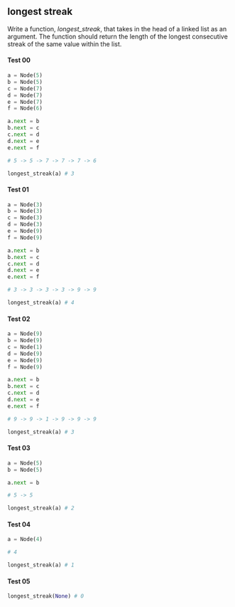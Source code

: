 ## longest streak

Write a function, _longest_streak_, that takes in the head of a linked list as an argument. The function should return the length of the longest consecutive streak of the same value within the list.

#### Test 00
```python
a = Node(5)
b = Node(5)
c = Node(7)
d = Node(7)
e = Node(7)
f = Node(6)

a.next = b
b.next = c
c.next = d
d.next = e
e.next = f

# 5 -> 5 -> 7 -> 7 -> 7 -> 6

longest_streak(a) # 3
```
#### Test 01
```python
a = Node(3)
b = Node(3)
c = Node(3)
d = Node(3)
e = Node(9)
f = Node(9)

a.next = b
b.next = c
c.next = d
d.next = e
e.next = f

# 3 -> 3 -> 3 -> 3 -> 9 -> 9

longest_streak(a) # 4
```
#### Test 02
```python
a = Node(9)
b = Node(9)
c = Node(1)
d = Node(9)
e = Node(9)
f = Node(9)

a.next = b
b.next = c
c.next = d
d.next = e
e.next = f

# 9 -> 9 -> 1 -> 9 -> 9 -> 9

longest_streak(a) # 3
```
#### Test 03
```python
a = Node(5)
b = Node(5)

a.next = b

# 5 -> 5

longest_streak(a) # 2
```
#### Test 04
```python
a = Node(4)

# 4

longest_streak(a) # 1
```
#### Test 05
```python
longest_streak(None) # 0
```